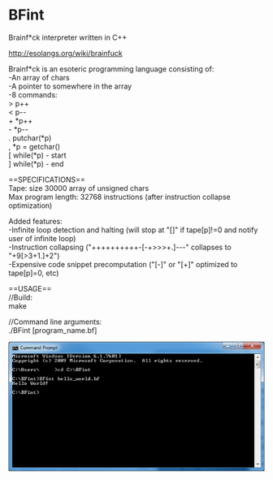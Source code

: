 BFint   
=====   
   
Brainf*ck interpreter written in C++  
 
http://esolangs.org/wiki/brainfuck  
  
Brainf*ck is an esoteric programming language consisting of:  
-An array of chars   
-A pointer to somewhere in the array   
-8 commands:   
		 	>		p++    
			<		p--     
			+		*p++     
			-		*p--     
			.		putchar(*p)     
			,		*p = getchar()     
			[		while(*p) - start     
			]		while(*p) - end     

==SPECIFICATIONS==   
Tape: size 30000 array of unsigned chars   
Max program length: 32768 instructions (after instruction collapse optimization)   
   
Added features:   
-Infinite loop detection and halting (will stop at "[]" if tape[p]!=0 and notify user of infinite loop)      
-Instruction collapsing ("++++++++++-[-+>>>+.]---" collapses to "+9[>3+1.]+2")      
-Expensive code snippet precomputation ("[-]" or "[+]" optimized to tape[p]=0, etc)      
      
==USAGE==      
//Build:      
make      
      
//Command line arguments:      
./BFint [program_name.bf]     
    
![Alt ext](/windows_usage.png?raw=true)  
